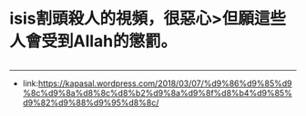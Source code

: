 # isis割頭殺人的視頻，很惡心>但願這些人會受到Allah的懲罰。
######
---
 * link:https://kapasal.wordpress.com/2018/03/07/%d9%86%d9%85%d9%8c%d9%8a%d8%8c%d8%b2%d9%8a%d9%8f%d8%b4%d9%85%d9%82%d9%88%d9%95%d8%8c/
